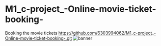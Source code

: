 # M1_c-project_-Online-movie-ticket-booking-
Booking the movie tickets
https://github.com/6303994062/M1_c-project_-Online-movie-ticket-booking-.git
![banner](https://user-images.githubusercontent.com/95280142/153036210-88bb4660-586c-45b0-930f-db6fc7b68e41.png)
